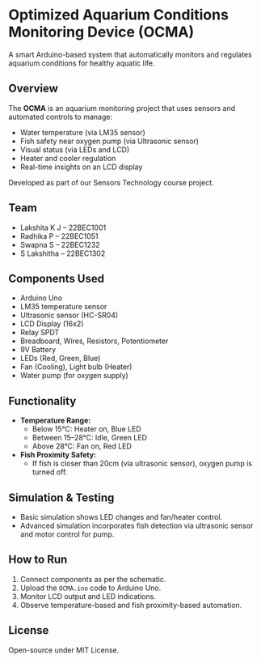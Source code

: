 # Optimized Aquarium Conditions Monitoring Device (OCMA)

A smart Arduino-based system that automatically monitors and regulates aquarium conditions for healthy aquatic life.

## Overview

The **OCMA** is an aquarium monitoring project that uses sensors and automated controls to manage:
- Water temperature (via LM35 sensor)
- Fish safety near oxygen pump (via Ultrasonic sensor)
- Visual status (via LEDs and LCD)
- Heater and cooler regulation
- Real-time insights on an LCD display

Developed as part of our Sensors Technology course project.

## Team
- Lakshita K J – 22BEC1001  
- Radhika P – 22BEC1051  
- Swapna S – 22BEC1232  
- S Lakshitha – 22BEC1302  

## Components Used
- Arduino Uno
- LM35 temperature sensor
- Ultrasonic sensor (HC-SR04)
- LCD Display (16x2)
- Relay SPDT
- Breadboard, Wires, Resistors, Potentiometer
- 9V Battery
- LEDs (Red, Green, Blue)
- Fan (Cooling), Light bulb (Heater)
- Water pump (for oxygen supply)

## Functionality
- **Temperature Range:**
  - Below 15°C: Heater on, Blue LED
  - Between 15–28°C: Idle, Green LED
  - Above 28°C: Fan on, Red LED
- **Fish Proximity Safety:**
  - If fish is closer than 20cm (via ultrasonic sensor), oxygen pump is turned off.

## Simulation & Testing
- Basic simulation shows LED changes and fan/heater control.
- Advanced simulation incorporates fish detection via ultrasonic sensor and motor control for pump.

## How to Run
1. Connect components as per the schematic.
2. Upload the `OCMA.ino` code to Arduino Uno.
3. Monitor LCD output and LED indications.
4. Observe temperature-based and fish proximity-based automation.

## License
Open-source under MIT License.